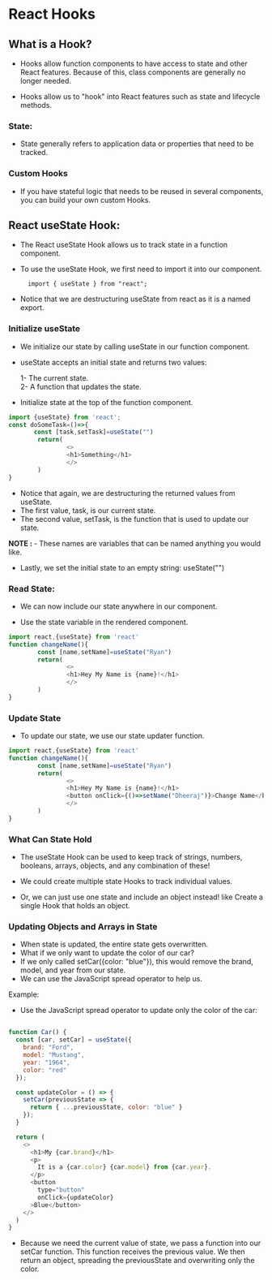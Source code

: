 # React Hooks
<!-- source: w3schools -->
## What is a Hook?
- Hooks allow function components to have access to state and other React features. Because of this, class components are generally no longer needed.

- Hooks allow us to "hook" into React features such as state and lifecycle methods. 


### State: 
- State generally refers to application data or properties that need to be tracked.

### Custom Hooks
- If you have stateful logic that needs to be reused in several components, you can build your own custom Hooks.


## React useState Hook:
- The React useState Hook allows us to track state in a function component.
- To use the useState Hook, we first need to import it into our component.
 
        
        import { useState } from "react";

- Notice that we are destructuring useState from react as it is a named export.

### Initialize useState
- We initialize our state by calling useState in our function component.
- useState accepts an initial state and returns two values:

    1- The current state. <br />
    2- A function that updates the state.


- Initialize state at the top of the function component.

```js
import {useState} from 'react';
const doSomeTask=()=>{
       const [task,setTask]=useState("")
        return(
                <>
                <h1>Something</h1>
                </>
        )
}
```

- Notice that again, we are destructuring the returned values from useState.
- The first value, task, is our current state.
- The second value, setTask, is the function that is used to update our state.

<b>NOTE : </b> - These names are variables that can be named anything you would like.

- Lastly, we set the initial state to an empty string: useState("")



### Read State:

- We can now include our state anywhere in our component.

- Use the state variable in the rendered component.
```js
import react,{useState} from 'react'
function changeName(){
        const [name,setName]=useState("Ryan")
        return(
                <>
                <h1>Hey My Name is {name}!</h1>
                </>
        ) 
}

```


### Update State
- To update our state, we use our state updater function.

```js
import react,{useState} from 'react'
function changeName(){
        const [name,setName]=useState("Ryan")
        return(
                <>
                <h1>Hey My Name is {name}!</h1>
                <button onClick={()=>setName("Dheeraj")}>Change Name</button>
                </>
        ) 
}

```

### What Can State Hold
- The useState Hook can be used to keep track of strings, numbers, booleans, arrays, objects, and any combination of these!

- We could create multiple state Hooks to track individual values.

- Or, we can just use one state and include an object instead! like Create a single Hook that holds an object.


### Updating Objects and Arrays in State
- When state is updated, the entire state gets overwritten.
- What if we only want to update the color of our car?
- If we only called setCar({color: "blue"}), this would remove the brand, model, and year from our state.
- We can use the JavaScript spread operator to help us.

Example:
- Use the JavaScript spread operator to update only the color of the car:

```js

function Car() {
  const [car, setCar] = useState({
    brand: "Ford",
    model: "Mustang",
    year: "1964",
    color: "red"
  });

  const updateColor = () => {
    setCar(previousState => {
      return { ...previousState, color: "blue" }
    });
  }

  return (
    <>
      <h1>My {car.brand}</h1>
      <p>
        It is a {car.color} {car.model} from {car.year}.
      </p>
      <button
        type="button"
        onClick={updateColor}
      >Blue</button>
    </>
  )
}
```

- Because we need the current value of state, we pass a function into our setCar function. This function receives the previous value.
We then return an object, spreading the previousState and overwriting only the color.

